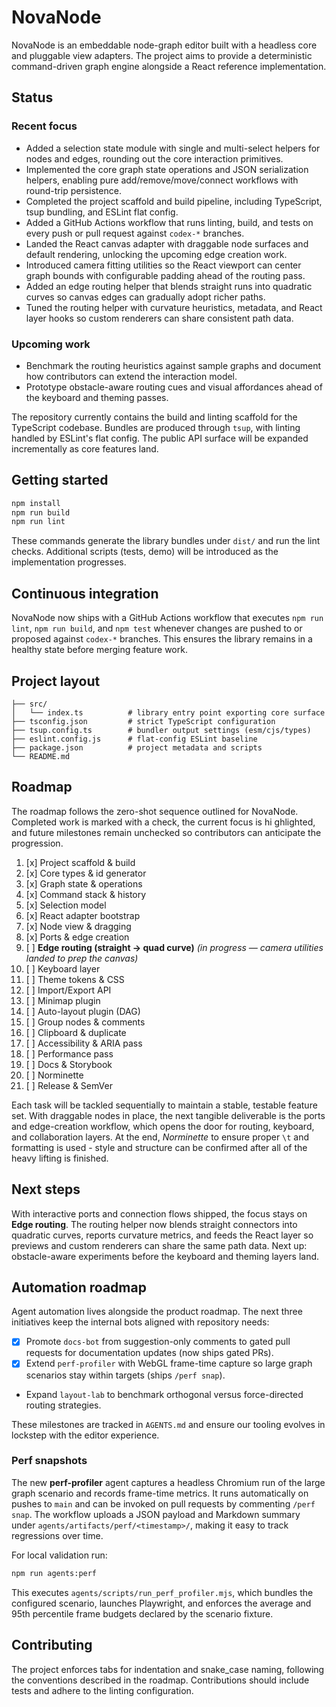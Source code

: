 # NovaNode

NovaNode is an embeddable node-graph editor built with a headless core and pluggable view adapters. The project aims to provide a deterministic command-driven graph engine alongside a React reference implementation.

## Status

### Recent focus

* Added a selection state module with single and multi-select helpers for nodes and edges, rounding out the core interaction primitives.
* Implemented the core graph state operations and JSON serialization helpers, enabling pure add/remove/move/connect workflows with round-trip persistence.
* Completed the project scaffold and build pipeline, including TypeScript, tsup bundling, and ESLint flat config.
* Added a GitHub Actions workflow that runs linting, build, and tests on every push or pull request against `codex-*` branches.
* Landed the React canvas adapter with draggable node surfaces and default rendering, unlocking the upcoming edge creation work.
* Introduced camera fitting utilities so the React viewport can center graph bounds with configurable padding ahead of the routing pass.
* Added an edge routing helper that blends straight runs into quadratic curves so canvas edges can gradually adopt richer paths.
* Tuned the routing helper with curvature heuristics, metadata, and React layer hooks so custom renderers can share consistent path data.

### Upcoming work

* Benchmark the routing heuristics against sample graphs and document how contributors can extend the interaction model.
* Prototype obstacle-aware routing cues and visual affordances ahead of the keyboard and theming passes.

The repository currently contains the build and linting scaffold for the TypeScript codebase. Bundles are produced through `tsup`, with linting handled by ESLint's flat config. The public API surface will be expanded incrementally as core features land.

## Getting started

```bash
npm install
npm run build
npm run lint
```

These commands generate the library bundles under `dist/` and run the lint checks. Additional scripts (tests, demo) will be introduced as the implementation progresses.

## Continuous integration

NovaNode now ships with a GitHub Actions workflow that executes `npm run lint`, `npm run build`, and `npm test` whenever changes are pushed to or proposed against `codex-*` branches. This ensures the library remains in a healthy state before merging feature work.

## Project layout

```
├── src/
│   └── index.ts          # library entry point exporting core surface
├── tsconfig.json         # strict TypeScript configuration
├── tsup.config.ts        # bundler output settings (esm/cjs/types)
├── eslint.config.js      # flat-config ESLint baseline
├── package.json          # project metadata and scripts
└── README.md
```

## Roadmap

The roadmap follows the zero-shot sequence outlined for NovaNode. Completed work is marked with a check, the current focus is hi
ghlighted, and future milestones remain unchecked so contributors can anticipate the progression.

1. [x] Project scaffold & build
2. [x] Core types & id generator
3. [x] Graph state & operations
4. [x] Command stack & history
5. [x] Selection model
6. [x] React adapter bootstrap
7. [x] Node view & dragging
8. [x] Ports & edge creation
9. [ ] **Edge routing (straight → quad curve)** *(in progress — camera utilities landed to prep the canvas)*
10. [ ] Keyboard layer
11. [ ] Theme tokens & CSS
12. [ ] Import/Export API
13. [ ] Minimap plugin
14. [ ] Auto-layout plugin (DAG)
15. [ ] Group nodes & comments
16. [ ] Clipboard & duplicate
17. [ ] Accessibility & ARIA pass
18. [ ] Performance pass
19. [ ] Docs & Storybook
20. [ ] Norminette
21. [ ] Release & SemVer

Each task will be tackled sequentially to maintain a stable, testable feature set. With draggable nodes in place, the next tangible deliverable is the ports and edge-creation workflow, which opens the door for routing, keyboard, and collaboration layers. At the end, *Norminette* to ensure proper `\t` and formatting is used - style and structure can be confirmed after all of the heavy lifting is finished.

## Next steps

With interactive ports and connection flows shipped, the focus stays on **Edge routing**. The routing helper now blends straight connectors into quadratic curves, reports curvature metrics, and feeds the React layer so previews and custom renderers can share the same path data. Next up: obstacle-aware experiments before the keyboard and theming layers land.

## Automation roadmap

Agent automation lives alongside the product roadmap. The next three initiatives keep the internal bots aligned with repository needs:

* [x] Promote `docs-bot` from suggestion-only comments to gated pull requests for documentation updates (now ships gated PRs).
* [x] Extend `perf-profiler` with WebGL frame-time capture so large graph scenarios stay within targets (ships `/perf snap`).
* Expand `layout-lab` to benchmark orthogonal versus force-directed routing strategies.

These milestones are tracked in `AGENTS.md` and ensure our tooling evolves in lockstep with the editor experience.

### Perf snapshots

The new **perf-profiler** agent captures a headless Chromium run of the large graph scenario and records frame-time metrics. It runs automatically on pushes to `main` and can be invoked on pull requests by commenting `/perf snap`. The workflow uploads a JSON payload and Markdown summary under `agents/artifacts/perf/<timestamp>/`, making it easy to track regressions over time.

For local validation run:

```bash
npm run agents:perf
```

This executes `agents/scripts/run_perf_profiler.mjs`, which bundles the configured scenario, launches Playwright, and enforces the average and 95th percentile frame budgets declared by the scenario fixture.

## Contributing

The project enforces tabs for indentation and snake_case naming, following the conventions described in the roadmap. Contributions should include tests and adhere to the linting configuration.

